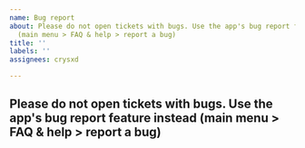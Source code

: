 ```yaml
---
name: Bug report
about: Please do not open tickets with bugs. Use the app's bug report feature instead
  (main menu > FAQ & help > report a bug)
title: ''
labels: ''
assignees: crysxd

---
```


## Please do not open tickets with bugs. Use the app's bug report feature instead (main menu > FAQ & help > report a bug)
